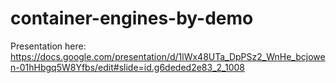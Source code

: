 # container-engines-by-demo
Presentation here: https://docs.google.com/presentation/d/1lWx48UTa_DpPSz2_WnHe_bcjowen-01hHbgq5W8Yfbs/edit#slide=id.g6deded2e83_2_1008
